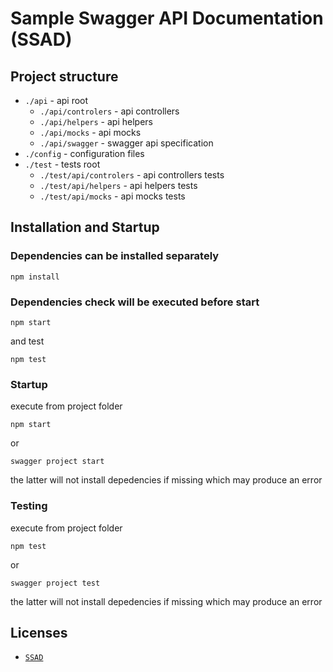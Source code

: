 # Sample Swagger API Documentation (SSAD)

## Project structure

* `./api` - api root
	* `./api/controlers` - api controllers
	* `./api/helpers` - api helpers
	* `./api/mocks` - api mocks
	* `./api/swagger` - swagger api specification
* `./config` - configuration files
* `./test` - tests root
	* `./test/api/controlers` - api controllers tests
	* `./test/api/helpers` - api helpers tests
	* `./test/api/mocks` - api mocks tests

## Installation and Startup

### Dependencies can be installed separately

```
npm install
```

### Dependencies check will be executed before start

```
npm start
```

and test

```
npm test
```

### Startup

execute from project folder

```
npm start
```

or

```
swagger project start
```

the latter will not install depedencies if missing which may produce an error

### Testing

execute from project folder

```
npm test
```

or

```
swagger project test
```

the latter will not install depedencies if missing which may produce an error

## Licenses

* [`SSAD`](LICENSE)